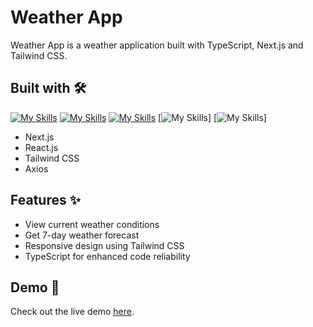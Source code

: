# Weather App
Weather App is a weather application built with TypeScript, Next.js and Tailwind CSS.

## Built with 🛠️
[![My Skills](https://skillicons.dev/icons?i=ts)](https://www.typescriptlang.org/)
[![My Skills](https://skillicons.dev/icons?i=html)](https://www.w3.org/html/)
[![My Skills](https://skillicons.dev/icons?i=react)](https://react.dev/)
[![My Skills](https://skillicons.dev/icons?i=nextjs)]
[![My Skills](https://skillicons.dev/icons?i=tailwind,vercel)]

- Next.js 
- React.js
- Tailwind CSS
- Axios

## Features ✨ 
- View current weather conditions
- Get 7-day weather forecast
- Responsive design using Tailwind CSS
- TypeScript for enhanced code reliability
  
## Demo 🚀
Check out the live demo [here](https://weather-app-seven-omega-71.vercel.app/).

